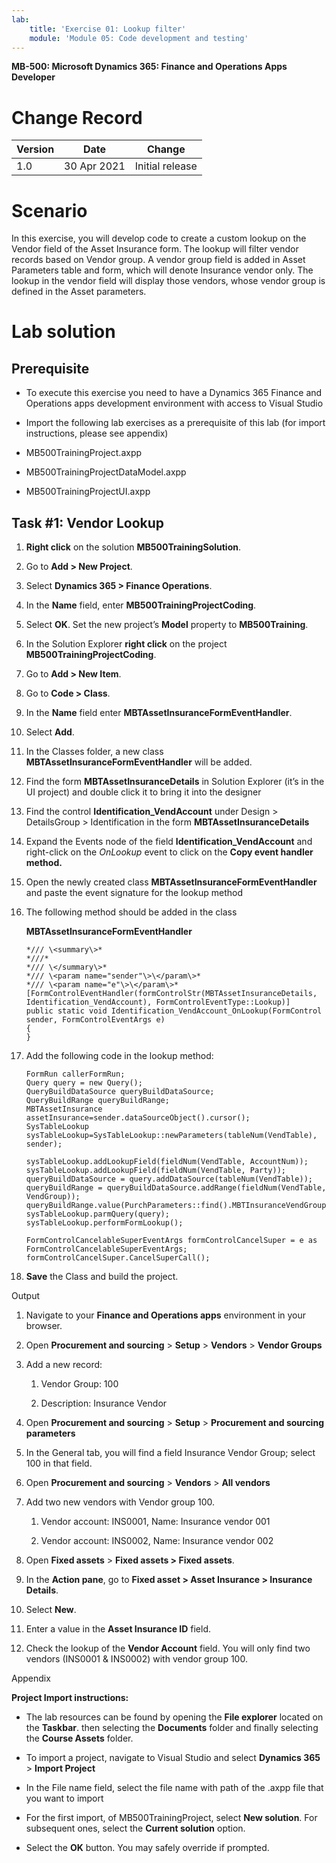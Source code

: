 ```yaml
---
lab:
    title: 'Exercise 01: Lookup filter'
    module: 'Module 05: Code development and testing'
---
```


**MB-500: Microsoft Dynamics 365: Finance and Operations Apps Developer**


Change Record
=============

| Version | Date        | Change                                                                                                                                                                                           |
|---------|-------------|--------------------------------------------------------------------------------------------------------------------------------------------------------------------------------------------------|
| 1.0     | 30 Apr 2021 | Initial release                                                                                                                                                                                  |


Scenario
========

In this exercise, you will develop code to create a custom lookup on the Vendor
field of the Asset Insurance form. The lookup will filter vendor records based
on Vendor group. A vendor group field is added in Asset Parameters table and
form, which will denote Insurance vendor only. The lookup in the vendor field
will display those vendors, whose vendor group is defined in the Asset
parameters.

Lab solution
============

Prerequisite
------------

-   To execute this exercise you need to have a Dynamics 365 Finance and
    Operations apps development environment with access to Visual Studio

-   Import the following lab exercises as a prerequisite of this lab (for import
    instructions, please see appendix)

-   MB500TrainingProject.axpp

-   MB500TrainingProjectDataModel.axpp

-   MB500TrainingProjectUI.axpp

Task \#1: Vendor Lookup
-----------------------

1.  **Right click** on the solution **MB500TrainingSolution**.

2.  Go to **Add \> New Project**.

3.  Select **Dynamics 365 \> Finance Operations**.

4.  In the **Name** field, enter **MB500TrainingProjectCoding**.

5.  Select **OK**. Set the new project’s **Model** property to **MB500Training**.


6.  In the Solution Explorer **right click** on the project
    **MB500TrainingProjectCoding**.

7.  Go to **Add \> New Item**.

8.  Go to **Code \> Class**.

9.  In the **Name** field enter **MBTAssetInsuranceFormEventHandler**.

10. Select **Add**.

11. In the Classes folder, a new class **MBTAssetInsuranceFormEventHandler**
    will be added.

12. Find the form **MBTAssetInsuranceDetails** in Solution Explorer (it’s in the
    UI project) and double click it to bring it into the designer

13. Find the control **Identification_VendAccount** under Design \> DetailsGroup
    \> Identification in the form **MBTAssetInsuranceDetails**

14. Expand the Events node of the field **Identification_VendAccount** and
    right-click on the *OnLookup* event to click on the **Copy event handler
    method.**

15. Open the newly created class **MBTAssetInsuranceFormEventHandler** and paste
    the event signature for the lookup method

16. The following method should be added in the class

    **MBTAssetInsuranceFormEventHandler**

		*/// \<summary\>*
		*///*
		*/// \</summary\>*
		*/// \<param name="sender"\>\</param\>*
		*/// \<param name="e"\>\</param\>*
		[FormControlEventHandler(formControlStr(MBTAssetInsuranceDetails, Identification_VendAccount), FormControlEventType::Lookup)]
		public static void Identification_VendAccount_OnLookup(FormControl sender, FormControlEventArgs e)
		{
		}


17. Add the following code in the lookup method:

		FormRun callerFormRun;
		Query query = new Query();
		QueryBuildDataSource queryBuildDataSource;
		QueryBuildRange queryBuildRange;
		MBTAssetInsurance assetInsurance=sender.dataSourceObject().cursor();
		SysTableLookup sysTableLookup=SysTableLookup::newParameters(tableNum(VendTable), sender);

		sysTableLookup.addLookupField(fieldNum(VendTable, AccountNum));
		sysTableLookup.addLookupField(fieldNum(VendTable, Party));
		queryBuildDataSource = query.addDataSource(tableNum(VendTable));
		queryBuildRange = queryBuildDataSource.addRange(fieldNum(VendTable, VendGroup));
		queryBuildRange.value(PurchParameters::find().MBTInsuranceVendGroup);
		sysTableLookup.parmQuery(query);
		sysTableLookup.performFormLookup();

		FormControlCancelableSuperEventArgs formControlCancelSuper = e as
		FormControlCancelableSuperEventArgs;
		formControlCancelSuper.CancelSuperCall();


18. **Save** the Class and build the project.

Output

1.  Navigate to your **Finance and Operations apps** environment in your
    browser.

2.  Open **Procurement and sourcing** \> **Setup** \> **Vendors** \> **Vendor
    Groups**

3.  Add a new record:

    1.  Vendor Group: 100

    2.  Description: Insurance Vendor

4.  Open **Procurement and sourcing** \> **Setup** \> **Procurement and sourcing
    parameters**

5.  In the General tab, you will find a field Insurance Vendor Group; select 100
    in that field.

6.  Open **Procurement and sourcing** \> **Vendors** \> **All vendors**

7.  Add two new vendors with Vendor group 100.

    1.  Vendor account: INS0001, Name: Insurance vendor 001

    2.  Vendor account: INS0002, Name: Insurance vendor 002

8.  Open **Fixed assets** \> **Fixed assets \> Fixed assets**.

9.  In the **Action pane**, go to **Fixed asset \> Asset Insurance \> Insurance
    Details**.

10. Select **New**.

11. Enter a value in the **Asset Insurance ID** field.

12. Check the lookup of the **Vendor Account** field. You will only find two
    vendors (INS0001 & INS0002) with vendor group 100.

Appendix 

**Project Import instructions:**  

-   The lab resources can be found by opening the **File explorer** located on the **Taskbar**. then selecting the **Documents** folder and finally selecting the **Course Assets** folder.

-   To import a project, navigate to Visual Studio and select **Dynamics 365**
    \> **Import Project** 

-   In the File name field, select the file name with path of the .axpp file
    that you want to import 

-   For the first import, of MB500TrainingProject, select **New solution**. For
    subsequent ones, select the **Current solution** option.

-   Select the **OK** button. You may safely override if prompted.
